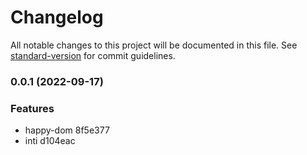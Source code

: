 # Changelog

All notable changes to this project will be documented in this file. See [standard-version](https://github.com/conventional-changelog/standard-version) for commit guidelines.

### 0.0.1 (2022-09-17)

### Features

* happy-dom 8f5e377
* inti d104eac

